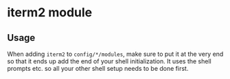 # iterm2 module

## Usage

When adding `iterm2` to `config/*/modules`, make sure to put it at the very end so that it ends up add the end of your
shell initialization. It uses the shell prompts etc. so all your other shell setup needs to be done first.
